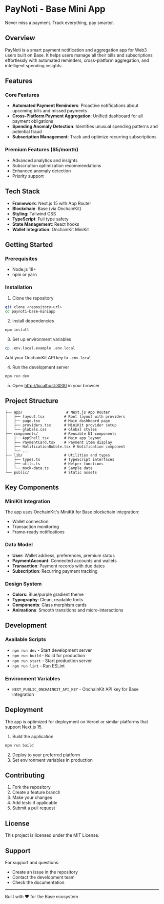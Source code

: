 # PayNoti - Base Mini App

Never miss a payment. Track everything, pay smarter.

## Overview

PayNoti is a smart payment notification and aggregation app for Web3 users built on Base. It helps users manage all their bills and subscriptions effortlessly with automated reminders, cross-platform aggregation, and intelligent spending insights.

## Features

### Core Features
- **Automated Payment Reminders**: Proactive notifications about upcoming bills and missed payments
- **Cross-Platform Payment Aggregation**: Unified dashboard for all payment obligations
- **Spending Anomaly Detection**: Identifies unusual spending patterns and potential fraud
- **Subscription Management**: Track and optimize recurring subscriptions

### Premium Features ($5/month)
- Advanced analytics and insights
- Subscription optimization recommendations
- Enhanced anomaly detection
- Priority support

## Tech Stack

- **Framework**: Next.js 15 with App Router
- **Blockchain**: Base (via OnchainKit)
- **Styling**: Tailwind CSS
- **TypeScript**: Full type safety
- **State Management**: React hooks
- **Wallet Integration**: OnchainKit MiniKit

## Getting Started

### Prerequisites
- Node.js 18+ 
- npm or yarn

### Installation

1. Clone the repository
```bash
git clone <repository-url>
cd paynoti-base-miniapp
```

2. Install dependencies
```bash
npm install
```

3. Set up environment variables
```bash
cp .env.local.example .env.local
```
Add your OnchainKit API key to `.env.local`

4. Run the development server
```bash
npm run dev
```

5. Open [http://localhost:3000](http://localhost:3000) in your browser

## Project Structure

```
├── app/                    # Next.js App Router
│   ├── layout.tsx         # Root layout with providers
│   ├── page.tsx           # Main dashboard page
│   ├── providers.tsx      # MiniKit provider setup
│   └── globals.css        # Global styles
├── components/            # Reusable UI components
│   ├── AppShell.tsx       # Main app layout
│   ├── PaymentCard.tsx    # Payment item display
│   ├── NotificationBubble.tsx # Notification component
│   └── ...
├── lib/                   # Utilities and types
│   ├── types.ts           # TypeScript interfaces
│   ├── utils.ts           # Helper functions
│   └── mock-data.ts       # Sample data
└── public/                # Static assets
```

## Key Components

### MiniKit Integration
The app uses OnchainKit's MiniKit for Base blockchain integration:
- Wallet connection
- Transaction monitoring
- Frame-ready notifications

### Data Model
- **User**: Wallet address, preferences, premium status
- **PaymentAccount**: Connected accounts and wallets
- **Transaction**: Payment records with due dates
- **Subscription**: Recurring payment tracking

### Design System
- **Colors**: Blue/purple gradient theme
- **Typography**: Clean, readable fonts
- **Components**: Glass morphism cards
- **Animations**: Smooth transitions and micro-interactions

## Development

### Available Scripts
- `npm run dev` - Start development server
- `npm run build` - Build for production
- `npm run start` - Start production server
- `npm run lint` - Run ESLint

### Environment Variables
- `NEXT_PUBLIC_ONCHAINKIT_API_KEY` - OnchainKit API key for Base integration

## Deployment

The app is optimized for deployment on Vercel or similar platforms that support Next.js 15.

1. Build the application
```bash
npm run build
```

2. Deploy to your preferred platform
3. Set environment variables in production

## Contributing

1. Fork the repository
2. Create a feature branch
3. Make your changes
4. Add tests if applicable
5. Submit a pull request

## License

This project is licensed under the MIT License.

## Support

For support and questions:
- Create an issue in the repository
- Contact the development team
- Check the documentation

---

Built with ❤️ for the Base ecosystem
